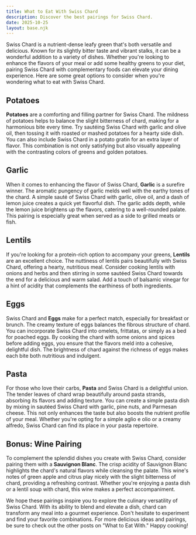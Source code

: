 ```yaml
---
title: What to Eat With Swiss Chard
description: Discover the best pairings for Swiss Chard.
date: 2025-10-25
layout: base.njk
---
```


Swiss Chard is a nutrient-dense leafy green that's both versatile and delicious. Known for its slightly bitter taste and vibrant stalks, it can be a wonderful addition to a variety of dishes. Whether you're looking to enhance the flavors of your meal or add some healthy greens to your diet, pairing Swiss Chard with complementary foods can elevate your dining experience. Here are some great options to consider when you're wondering what to eat with Swiss Chard.

## **Potatoes**

**Potatoes** are a comforting and filling partner for Swiss Chard. The mildness of potatoes helps to balance the slight bitterness of chard, making for a harmonious bite every time. Try sautéing Swiss Chard with garlic and olive oil, then tossing it with roasted or mashed potatoes for a hearty side dish. You can also include Swiss Chard in a potato gratin for an extra layer of flavor. This combination is not only satisfying but also visually appealing with the contrasting colors of greens and golden potatoes.

## **Garlic**

When it comes to enhancing the flavor of Swiss Chard, **Garlic** is a surefire winner. The aromatic pungency of garlic melds well with the earthy tones of the chard. A simple sauté of Swiss Chard with garlic, olive oil, and a dash of lemon juice creates a quick yet flavorful dish. The garlic adds depth, while the lemon juice brightens up the flavors, catering to a well-rounded palate. This pairing is especially great when served as a side to grilled meats or fish.

## **Lentils**

If you're looking for a protein-rich option to accompany your greens, **Lentils** are an excellent choice. The nuttiness of lentils pairs beautifully with Swiss Chard, offering a hearty, nutritious meal. Consider cooking lentils with onions and herbs and then stirring in some sautéed Swiss Chard towards the end for a delicious and warm salad. Add a touch of balsamic vinegar for a hint of acidity that complements the earthiness of both ingredients.

## **Eggs**

Swiss Chard and **Eggs** make for a perfect match, especially for breakfast or brunch. The creamy texture of eggs balances the fibrous structure of chard. You can incorporate Swiss Chard into omelets, frittatas, or simply as a bed for poached eggs. By cooking the chard with some onions and spices before adding eggs, you ensure that the flavors meld into a cohesive, delightful dish. The brightness of chard against the richness of eggs makes each bite both nutritious and indulgent.

## **Pasta**

For those who love their carbs, **Pasta** and Swiss Chard is a delightful union. The tender leaves of chard wrap beautifully around pasta strands, absorbing its flavors and adding texture. You can create a simple pasta dish by mixing in sautéed Swiss Chard with garlic, pine nuts, and Parmesan cheese. This not only enhances the taste but also boosts the nutrient profile of your meal. Whether you're opting for a simple aglio e olio or a creamy alfredo, Swiss Chard can find its place in your pasta repertoire.

## **Bonus: Wine Pairing**

To complement the splendid dishes you create with Swiss Chard, consider pairing them with a **Sauvignon Blanc**. The crisp acidity of Sauvignon Blanc highlights the chard's natural flavors while cleansing the palate. This wine's notes of green apple and citrus play nicely with the slight bitterness of chard, providing a refreshing contrast. Whether you're enjoying a pasta dish or a lentil soup with chard, this wine makes a perfect accompaniment.

We hope these pairings inspire you to explore the culinary versatility of Swiss Chard. With its ability to blend and elevate a dish, chard can transform any meal into a gourmet experience. Don't hesitate to experiment and find your favorite combinations. For more delicious ideas and pairings, be sure to check out the other posts on "What to Eat With." Happy cooking!